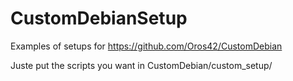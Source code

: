 # CustomDebianSetup
Examples of setups for https://github.com/Oros42/CustomDebian
  
  
Juste put the scripts you want in CustomDebian/custom_setup/  

